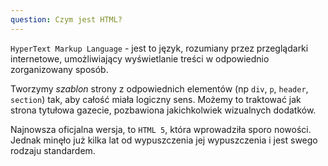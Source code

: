 ```yaml
---
question: Czym jest HTML?
---
```


`HyperText Markup Language` - jest to język, rozumiany przez przeglądarki internetowe,
umożliwiający wyświetlanie treści w odpowiednio zorganizowany sposób.

Tworzymy *szablon* strony z odpowiednich elementów (np `div`, `p`, `header`, `section`) tak, aby całość miała 
logiczny sens. Możemy to traktować jak strona tytułowa gazecie, pozbawiona jakichkolwiek wizualnych dodatków.

Najnowsza oficjalna wersja, to `HTML 5`, która wprowadziła sporo nowości. Jednak minęło już kilka lat od wypuszczenia 
jej wypuszczenia i jest swego rodzaju standardem. 